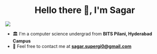 <h1 align="center">Hello there 👋, I'm Sagar</h1> 
<p align="left">
    <img src="https://skillicons.dev/icons?i=cpp,rust,mysql,postgres" />
</p>

- 🏛️ I'm a computer science undergrad from **BITS Pilani, Hyderabad Campus**
- 💬 Feel free to contact me at **sagar.supergi0@gmail.com**

